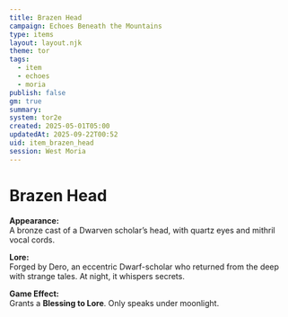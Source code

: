 ```yaml
---
title: Brazen Head
campaign: Echoes Beneath the Mountains
type: items
layout: layout.njk
theme: tor
tags:
  - item
  - echoes
  - moria
publish: false
gm: true
summary:
system: tor2e
created: 2025-05-01T05:00
updatedAt: 2025-09-22T00:52
uid: item_brazen_head
session: West Moria
---
```


# Brazen Head

**Appearance:**  
A bronze cast of a Dwarven scholar’s head, with quartz eyes and mithril vocal cords.

**Lore:**  
Forged by Dero, an eccentric Dwarf-scholar who returned from the deep with strange tales. At night, it whispers secrets.

**Game Effect:**  
Grants a **Blessing to Lore**. Only speaks under moonlight.


